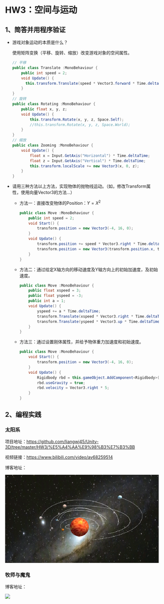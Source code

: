 # HW3：空间与运动

## 1、简答并用程序验证

- 游戏对象运动的本质是什么？

  使用矩阵变换（平移、旋转、缩放）改变游戏对象的空间属性。

  ```c#
  // 平移
  public class Translate :MonoBehaviour {
      public int speed = 2;
      void Update() {
  		this.transform.Translate(speed * Vector3.forward * Time.deltaTime);
      }
  }
  // 旋转
  public class Rotating :MonoBehaviour {
      public float x, y, z;
      void Update() {
          this.transform.Rotate(x, y, z, Space.Self);
          //this.transform.Rotate(x, y, z, Space.World);
      }
  }
  // 缩放
  public class Zooming :MonoBehaviour {
      void Update() {
          float x = Input.GetAxis("Horizontal") * Time.deltaTime;           
          float z = Input.GetAxis("Vertical") * Time.deltaTime;
          this.transform.localScale += new Vector3(x, 0, z);
      }
  }
  ```

- 请用三种方法以上方法，实现物体的抛物线运动。（如，修改Transform属性，使用向量Vector3的方法…）

  - 方法一：直接改变物体的Position：$Y= X^2$

    ```c#
    public class Move :MonoBehaviour {
        public int speed = 2;
        void Start() {
            transform.position = new Vector3(-4, 16, 0);
        }
        void Update() {
            transform.position += speed * Vector3.right * Time.deltaTime;
            transform.position = new Vector3(transform.position.x, transform.position.x * transform.position.x, 0);
        }
    }
    ```

  - 方法二：通过给定X轴方向的移动速度及Y轴方向上的初始加速度，及初始速度。

    ```c#
    public class Move :MonoBehaviour {
        public float xspeed = 3;
        public float yspeed = -3;
        public int a = 1;
        void Update() {
            yspeed += a * Time.deltaTime;
            transform.Translate(xspeed * Vector3.right * Time.deltaTime);
            transform.Translate(yspeed * Vector3.up * Time.deltaTime);
        }
    }
    ```

  - 方法三：通过设置刚体属性，并给予物体重力加速度和初始速度。

    ```c#
    public class Move :MonoBehaviour {
        void Start() {
            transform.position = new Vector3(-4, 16, 0);
        }
        void Update() {
            Rigidbody rbd = this.gameObject.AddComponent<Rigidbody>();
            rbd.useGravity = true;
            rbd.velocity = Vector3.right * 5;
        }
    }
    ```


## 2、编程实践

### 太阳系

项目地址：<https://github.com/liangwj45/Unity-3D/tree/master/HW3/%E5%A4%AA%E9%98%B3%E7%B3%BB>

视频链接：<https://www.bilibili.com/video/av68259514>

博客地址：

![](./太阳系/img/solar.png)

### 牧师与魔鬼

博客地址：

![](./牧师与魔鬼/img/devil.png)



